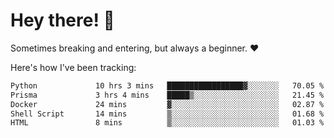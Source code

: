 # Hey there! 👋
Sometimes breaking and entering, but always a beginner. ❤️

Here's how I've been tracking:
<!--START_SECTION:waka-->

```txt
Python             10 hrs 3 mins   █████████████████▓░░░░░░░   70.05 %
Prisma             3 hrs 4 mins    █████▒░░░░░░░░░░░░░░░░░░░   21.45 %
Docker             24 mins         ▓░░░░░░░░░░░░░░░░░░░░░░░░   02.87 %
Shell Script       14 mins         ▒░░░░░░░░░░░░░░░░░░░░░░░░   01.68 %
HTML               8 mins          ▒░░░░░░░░░░░░░░░░░░░░░░░░   01.03 %
```

<!--END_SECTION:waka-->
